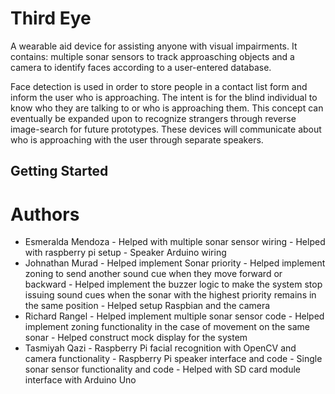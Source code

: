 # Third Eye

A wearable aid device for assisting anyone with visual impairments. It contains: multiple sonar sensors to track approasching objects and a camera to identify faces according to a user-entered database. 

Face detection is used in order to store people in a contact list form and inform the user who is approaching. The intent is for the blind individual to know who they are talking to or who is approaching them. This concept can eventually be expanded upon to recognize strangers through reverse image-search for future prototypes. These devices will communicate about who is approaching with the user through separate speakers.

## Getting Started

# Authors

- Esmeralda Mendoza 
		- Helped with multiple sonar sensor wiring
		- Helped with raspberry pi setup
		- Speaker Arduino wiring
- Johnathan Murad
		- Helped implement Sonar priority
		- Helped implement zoning to send another sound cue when they move forward or backward
		- Helped implement the buzzer logic to make the system stop issuing sound cues when the sonar
		with the highest priority remains in the same position
		- Helped setup Raspbian and the camera
- Richard Rangel
		- Helped implement multiple sonar sensor code
		- Helped implement zoning functionality in the case of movement on the same sonar
		- Helped construct mock display for the system
- Tasmiyah Qazi
		- Raspberry Pi facial recognition with OpenCV and camera functionality
		- Raspberry Pi speaker interface and code
		- Single sonar sensor functionality and code
		- Helped with SD card module interface with Arduino Uno


